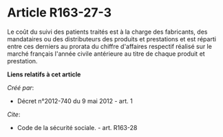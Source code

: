 # Article R163-27-3

Le coût du suivi des patients traités est à la charge des fabricants, des mandataires ou des distributeurs des produits et
prestations et est réparti entre ces derniers au prorata du chiffre d'affaires respectif réalisé sur le marché français
l'année civile antérieure au titre de chaque produit et prestation.

**Liens relatifs à cet article**

_Créé par_:

  - Décret n°2012-740 du 9 mai 2012 - art. 1

_Cite_:

  - Code de la sécurité sociale. - art. R163-28
